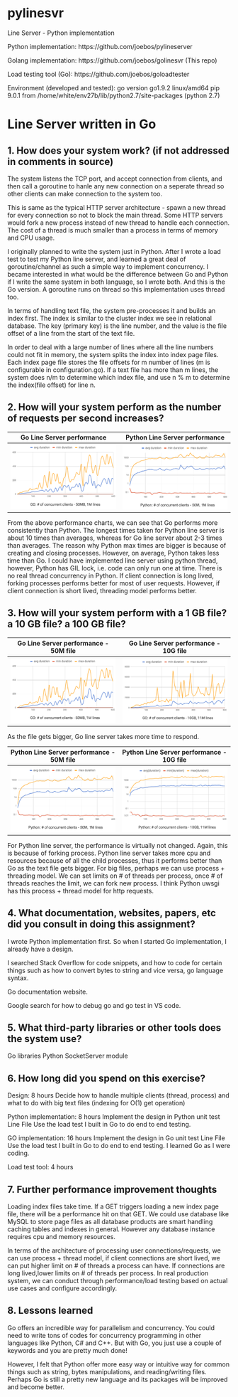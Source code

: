 # pylinesvr
Line Server - Python implementation


<p>Python implementation: https://github.com/joebos/pylineserver</p>
<p>Golang implementation: https://github.com/joebos/golinesvr  (This repo)</p>

<p>Load testing tool (Go): https://github.com/joebos/goloadtester</p>

Environment (developed and tested):
go version go1.9.2 linux/amd64
pip 9.0.1 from /home/white/env27b/lib/python2.7/site-packages (python 2.7)


# Line Server written in Go
<h2>1. How does your system work? (if not addressed in comments in source)</h2>

The system listens the TCP port, and accept connection from clients, and then call a goroutine to hanle any new connection on a seperate thread so other clients can make connection to the system too.

This is same as the typical HTTP server architecture - spawn a new thread for every connection so not to block the main thread. Some HTTP servers would fork a new process instead of new thread to handle each connection. The cost of a thread is much smaller than a process in terms of memory and CPU usage.

I originally planned to write the system just in Python. After I wrote a load test to test my Python line server, and learned a great deal of goroutine/channel as such a simple way to implement concurrency. I became interested in what would be the difference between Go and Python if I write the same system in both language, so I wrote both. And this is the Go version. A goroutine runs on thread so this implementation uses thread too.

In terms of handling text file, the system pre-processes it and builds an index first. The index is similar to the cluster index we see in relational database. The key (primary key) is the line number, and the value is the file offset of a line from the start of the text file. 

In order to deal with a large number of lines where all the line numbers could not fit in memory, the system splits the index into index page files. Each index page file stores the file offsets for m number of lines (m is configurable in configuration.go). If a text file has more than m lines, the system does n/m to determine which index file, and use n % m to determine the index(file offset) for line n.

<h2>2. How will your system perform as the number of requests per second increases?</h2>

Go Line Server performance          |  Python Line Server performance
:-------------------------:|:-------------------------:
![Go Line server load test result](https://github.com/joebos/golinesvr/blob/master/GoLineServer50M1M.png)  |  ![Python Line server load test result](https://github.com/joebos/golinesvr/blob/master/PyLineServer50M1M.png)

From the above performance charts, we can see that Go performs more consistently than Python. The longest times taken for Python line server is about 10 times than averages, whereas for Go line server about 2-3 times than averages. The reason why Python max times are bigger is because of creating and closing processes. However, on average, Python takes less time than Go. I could have implemented line server using python thread, however, Python has GIL lock, i.e. code can only run one at time. There is no real thread concurrency in Python.
If client connection is long lived, forking processes performs better for most of user requests. However, if client connection is short lived, threading model performs better.


<h2>3. How will your system perform with a 1 GB file? a 10 GB file? a 100 GB file?</h2>


Go Line Server performance - 50M file         |  Go Line Server performance - 10G file
:-------------------------:|:-------------------------:
![Go Line server load test result](https://github.com/joebos/golinesvr/blob/master/GoLineServer50M1M.png)  |  ![Python Line server load test result](https://github.com/joebos/golinesvr/blob/master/GoLineServer10G11M.png)

As the file gets bigger, Go line server takes more time to respond.

Python Line Server performance - 50M file         |  Python Line Server performance - 10G file
:-------------------------:|:-------------------------:
![Python Line server load test result](https://github.com/joebos/golinesvr/blob/master/PyLineServer50M1M.png)  |  ![Python Line server load test result](https://github.com/joebos/golinesvr/blob/master/PyLineServer10G11M.png)

For Python line server, the performance is virtually not changed. Again, this is because of forking process. Python line server takes more cpu and resources because of all the child processes, thus it performs better than Go as the text file gets bigger.
For big files, perhaps we can use process + threading model. We can set limits on # of threads per process, once # of threads reaches the limit, we can fork new process. I think Python uwsgi has this process + thread model for http requests.


<h2>4. What documentation, websites, papers, etc did you consult in doing this assignment?</h2>

I wrote Python implementation first. So when I started Go implementation, I already have a design.

I searched Stack Overflow for code snippets, and how to code for certain things such as how to convert bytes to string and vice versa, go language syntax.

Go documentation website.

Google search for how to debug go and go test in VS code.

<h2>5. What third-party libraries or other tools does the system use?</h2>

Go libraries
Python SocketServer module

<h2>6. How long did you spend on this exercise?</h2>

Design: 8 hours
   Decide how to handle multiple clients (thread, process) and what to do with big text files (indexing for O(1) get operation)

Python implementation: 8 hours
   Implement the design in Python
   unit test Line File
   Use the load test I built in Go to do end to end testing.

GO implementation: 16 hours
   Implement the design in Go
   unit test Line File
   Use the load test I built in Go to do end to end testing. 
   I learned Go as I were coding.

Load test tool: 4 hours

<h2> 7. Further performance improvement thoughts </h2>
  
Loading index files take time. If a GET triggers loading a new index page file, there will be a performance hit on that GET. We could use database like MySQL to store page files as all database products are smart handling caching tables and indexes in general. However any database instance requires cpu and memory resources.

In terms of the architecture of processing user connections/requests, we can use process + thread model, if client connections are short lived, we can put higher limit on # of threads a process can have. If connections are long lived,lower limits on # of threads per process. In real production system, we can conduct through performance/load testing based on actual use cases and configure accordingly.

<h2> 8. Lessons learned </h2>

Go offers an incredible way for parallelism and concurrency. You could need to write tons of codes for concurrency programming in other languages like Python, C# and C++. But with Go, you just use a couple of keywords and you are pretty much done!

However, I felt that Python offer more easy way or intuitive way for common things such as string, bytes manipulations, and reading/writing files. Perhaps Go is still a pretty new language and its packages will be improved and become better.
